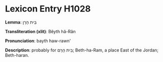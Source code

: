 # Lexicon Entry H1028

**Lemma**: בֵּית הָרָן

**Transliteration (xlit)**: Bêyth hâ-Rân

**Pronunciation**: bayth haw-rawn'

**Description**:
probably for בֵּית הָרָם; Beth-ha-Ram, a place East of the Jordan; Beth-haran.
